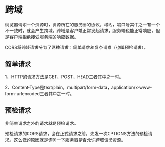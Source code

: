 # 跨域

浏览器请求一个资源时，资源所在的服务器的协议，域名，端口号其中之一有一个不一致时，就会产生跨域。跨域是客户端正常发起请求，服务端也能正常响应，但是客户端拒绝接受服务端的响应数据。

CORS将跨域请求分为了两种请求：简单请求和复杂请求（也叫预检请求）。

## 简单请求

1、HTTP的请求方法是GET，POST，HEAD三者其中之一时。

2、Content-Type是text/plain，multipart/form-data，application/x-www-form-urlencoded三者其中之一时。

## 预检请求

非简单请求之外的请求就是预检请求。

预检请求的CORS请求，会在正式请求之前，先发一次OPTIONS方法的预检请求。这么做的原因就是询问一下服务器是否允许跨域请求资源。

